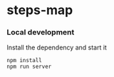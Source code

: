 # steps-map

### Local development

Install the dependency and start it
```
npm install
npm run server
```
